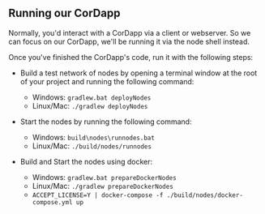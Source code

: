 ## Running our CorDapp

Normally, you'd interact with a CorDapp via a client or webserver. So we can
focus on our CorDapp, we'll be running it via the node shell instead.

Once you've finished the CorDapp's code, run it with the following steps:

* Build a test network of nodes by opening a terminal window at the root of
  your project and running the following command:

  * Windows:   `gradlew.bat deployNodes`
  * Linux/Mac:     `./gradlew deployNodes`

* Start the nodes by running the following command:

  * Windows:   `build\nodes\runnodes.bat`
  * Linux/Mac: `./build/nodes/runnodes`



* Build and Start the nodes using docker:
  * Windows:   `gradlew.bat prepareDockerNodes`
  * Linux/Mac:     `./gradlew prepareDockerNodes`
  * `ACCEPT_LICENSE=Y | docker-compose -f ./build/nodes/docker-compose.yml up`


